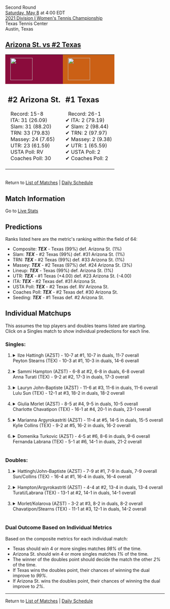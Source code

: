 Second Round  
[Saturday, May 8](../../schedule/05-08.md) at 4:00 EDT  
[2021 Division I Women's Tennis Championship](../index.md)  
Texas Tennis Center  
Austin, Texas  
## [Arizona St. vs #2 Texas](https://www.ncaa.com/game/5833694)  

<table><tr style="background-color: #d9d9d9 !important"><td style="background-color: #8A0C3C !important"><img src="https://www.ncaa.com/sites/default/files/images/logos/schools/a/arizona-st.70.png" width="70" height="70" style="padding: 8px;" /></td><td style="background-color: #CB6015 !important"><img src="https://www.ncaa.com/sites/default/files/images/logos/schools/t/texas.70.png" width="70" height="70" style="padding: 8px;" /></td></tr><tr>
<td>  

<h2>#2 Arizona St.</h2>  
&nbsp; Record: 15-8<br>  
&nbsp; ITA: 31 (26.09)<br>  
&nbsp; Slam: 31 (88.20)<br>  
&nbsp; TRN: 33 (79.83)<br>  
&nbsp; Massey: 24 (7.65)<br>  
&nbsp; UTR: 23 (61.59)<br>  
&nbsp; USTA Poll: RV<br>  
&nbsp; Coaches Poll: 30<br>  
<br>  

</td>
<td>  

<h2>#1 Texas</h2>  
&nbsp; Record: 26-1<br>  
&#10004; ITA: 2 (79.19)<br>  
&#10004; Slam: 2 (98.44)<br>  
&#10004; TRN: 2 (97.97)<br>  
&#10004; Massey: 2 (9.38)<br>  
&#10004; UTR: 1 (65.59)<br>  
&#10004; USTA Poll: 2<br>  
&#10004; Coaches Poll: 2<br>  
<br>  

</td>
</tr></table>  


<br>Return to [List of Matches](../index.md) | [Daily Schedule](../../schedule/05-08.md)

## Match Information  
Go to [Live Stats](http://sidearmstats.com/texas/wtennis/xlive.htm)  

## Predictions  

Ranks listed here are the metric's ranking within the field of 64:  
- Composite: ***TEX*** - Texas (99%) def. Arizona St. (1%)  
- Slam: ***TEX*** - #2 Texas (99%) def. #31 Arizona St. (1%)  
- TRN: ***TEX*** - #2 Texas (99%) def. #33 Arizona St. (1%)  
- Massey: ***TEX*** - #2 Texas (97%) def. #24 Arizona St. (3%)  
- Lineup: ***TEX*** - Texas (99%) def. Arizona St. (1%)  
- UTR: ***TEX*** - #1 Texas (+4.00) def. #23 Arizona St. (-4.00)  
- ITA: ***TEX*** - #2 Texas def. #31 Arizona St.  
- USTA Poll: ***TEX*** - #2 Texas def. RV Arizona St.  
- Coaches Poll: ***TEX*** - #2 Texas def. #30 Arizona St.  
- Seeding: ***TEX*** - #1 Texas def. #2 Arizona St.  

## Individual Matchups  
This assumes the top players and doubles teams listed are starting.  
Click on a Singles match to show individual predections for each line.  

### Singles:  

<ol>
<li><details>
<summary markdown="span">Ilze Hattingh (AZST) - 10-7 at #1, 10-7 in duals, 11-7 overall<br>Peyton Stearns (TEX) - 10-3 at #1, 10-3 in duals, 14-6 overall</summary>
<h4>Predictions</h4><ul>
<li>Composite: <b><i>TEX</i></b> - Stearns (81%) def. Hattingh (19%)</li>  
<li>Slam: <b><i>TEX</i></b> - Stearns (73%) def. Hattingh (27%)</li>  
<li>TRN: <b><i>TEX</i></b> - Stearns (77%) def. Hattingh (23%)</li>  
<li>Massey: <b><i>TEX</i></b> - Stearns (84%) def. Hattingh (16%)</li>  
<li>UTR: <b><i>TEX</i></b> - Stearns (91%) def. Hattingh (9%)</li>  
<li>ITA: <b><i>TEX</i></b> - Stearns (16.38) def. Hattingh (6.86)</li>  
</ul>
</details>&nbsp;</li>
<li><details>
<summary markdown="span">Sammi Hampton (AZST) - 6-8 at #2, 6-8 in duals, 6-8 overall<br>Anna Turati (TEX) - 9-2 at #2, 17-3 in duals, 17-3 overall</summary>
<h4>Predictions</h4><ul>
<li>Composite: <b><i>TEX</i></b> - Turati (90%) def. Hampton (10%)</li>  
<li>Slam: <b><i>TEX</i></b> - Turati (90%) def. Hampton (10%)</li>  
<li>TRN: <b><i>TEX</i></b> - Turati (94%) def. Hampton (6%)</li>  
<li>Massey: <b><i>TEX</i></b> - Turati (88%) def. Hampton (12%)</li>  
<li>UTR: <b><i>TEX</i></b> - Turati (89%) def. Hampton (11%)</li>  
<li>ITA: <b><i>TEX</i></b> - Turati (17.31) def. Hampton (1.50)</li>  
</ul>
</details>&nbsp;</li>
<li><details>
<summary markdown="span">Lauryn John-Baptiste (AZST) - 11-6 at #3, 11-6 in duals, 11-6 overall<br>Lulu Sun (TEX) - 12-1 at #3, 18-2 in duals, 18-2 overall</summary>
<h4>Predictions</h4><ul>
<li>Composite: <b><i>TEX</i></b> - Sun (90%) def. John-Baptiste (10%)</li>  
<li>Slam: <b><i>TEX</i></b> - Sun (87%) def. John-Baptiste (13%)</li>  
<li>TRN: <b><i>TEX</i></b> - Sun (92%) def. John-Baptiste (8%)</li>  
<li>Massey: <b><i>TEX</i></b> - Sun (85%) def. John-Baptiste (15%)</li>  
<li>UTR: <b><i>TEX</i></b> - Sun (96%) def. John-Baptiste (4%)</li>  
<li>ITA: <b><i>TEX</i></b> - Sun (9.34) def. John-Baptiste (2.78)</li>  
</ul>
</details>&nbsp;</li>
<li><details>
<summary markdown="span">Giulia Morlet (AZST) - 8-5 at #4, 9-5 in duals, 10-5 overall<br>Charlotte Chavatipon (TEX) - 16-1 at #4, 20-1 in duals, 23-1 overall</summary>
<h4>Predictions</h4><ul>
<li>Composite: <b><i>TEX</i></b> - Chavatipon (91%) def. Morlet (9%)</li>  
<li>Slam: <b><i>TEX</i></b> - Chavatipon (93%) def. Morlet (7%)</li>  
<li>TRN: <b><i>TEX</i></b> - Chavatipon (97%) def. Morlet (3%)</li>  
<li>Massey: <b><i>TEX</i></b> - Chavatipon (87%) def. Morlet (13%)</li>  
<li>UTR: <b><i>TEX</i></b> - Chavatipon (88%) def. Morlet (12%)</li>  
<li>ITA: <b><i>TEX</i></b> - Chavatipon (7.87) def. Morlet (2.20)</li>  
</ul>
</details>&nbsp;</li>
<li><details>
<summary markdown="span">Marianna Argyrokastriti (AZST) - 11-4 at #5, 14-5 in duals, 15-5 overall<br>Kylie Collins (TEX) - 9-2 at #5, 16-2 in duals, 16-2 overall</summary>
<h4>Predictions</h4><ul>
<li>Composite: <b><i>TEX</i></b> - Collins (87%) def. Argyrokastriti (13%)</li>  
<li>Slam: <b><i>TEX</i></b> - Collins (88%) def. Argyrokastriti (12%)</li>  
<li>TRN: <b><i>TEX</i></b> - Collins (90%) def. Argyrokastriti (10%)</li>  
<li>Massey: <b><i>TEX</i></b> - Collins (82%) def. Argyrokastriti (18%)</li>  
<li>UTR: <b><i>TEX</i></b> - Collins (88%) def. Argyrokastriti (12%)</li>  
<li>ITA: <b><i>TEX</i></b> - Collins (8.04) def. Argyrokastriti (2.12)</li>  
</ul>
</details>&nbsp;</li>
<li><details>
<summary markdown="span">Domenika Turkovic (AZST) - 4-5 at #6, 8-6 in duals, 9-6 overall<br>Fernanda Labrana (TEX) - 5-1 at #6, 14-1 in duals, 21-2 overall</summary>
<h4>Predictions</h4><ul>
<li>Composite: <b><i>TEX</i></b> - Labrana (92%) def. Turkovic (8%)</li>  
<li>Slam: <b><i>TEX</i></b> - Labrana (95%) def. Turkovic (5%)</li>  
<li>TRN: <b><i>TEX</i></b> - Labrana (98%) def. Turkovic (2%)</li>  
<li>Massey: <b><i>TEX</i></b> - Labrana (85%) def. Turkovic (15%)</li>  
<li>UTR: <b><i>TEX</i></b> - Labrana (90%) def. Turkovic (10%)</li>  
<li>ITA: <b><i>AZST</i></b> - Turkovic (1.94) def. Labrana (0.00)</li>  
</ul>
</details>&nbsp;</li>
</ol>

### Doubles:  

<ol>
<li><details>
<summary markdown="span">Hattingh/John-Baptiste (AZST) - 7-9 at #1, 7-9 in duals, 7-9 overall<br>Sun/Collins (TEX) - 16-4 at #1, 16-4 in duals, 16-4 overall</summary>
<br>Sorry, we don't have any metrics for this match
</details>&nbsp;</li>
<li><details>
<summary markdown="span">Hampton/Argyrokastriti (AZST) - 4-4 at #2, 13-4 in duals, 13-4 overall<br>Turati/Labrana (TEX) - 13-1 at #2, 14-1 in duals, 14-1 overall</summary>
<br>Sorry, we don't have any metrics for this match
</details>&nbsp;</li>
<li><details>
<summary markdown="span">Morlet/Kolarova (AZST) - 3-2 at #3, 8-2 in duals, 8-2 overall<br>Chavatipon/Stearns (TEX) - 11-1 at #3, 12-1 in duals, 14-2 overall</summary>
<br>Sorry, we don't have any metrics for this match
</details>&nbsp;</li>
</ol>

### Dual Outcome Based on Individual Metrics  
  
Based on the composite metrics for each individual match:  
- Texas should win 4 or more singles matches *98%* of the time.  
- Arizona St. should win 4 or more singles matches *1%* of the time.  
- The winner of the doubles point should decide the match the other *2%* of the time.  
- If Texas wins the doubles point, their chances of winning the dual improve to *99%*.  
- If Arizona St. wins the doubles point, their chances of winning the dual improve to *2%*.  
  
------

Return to [List of Matches](../index.md) | [Daily Schedule](../../schedule/05-08.md)  
